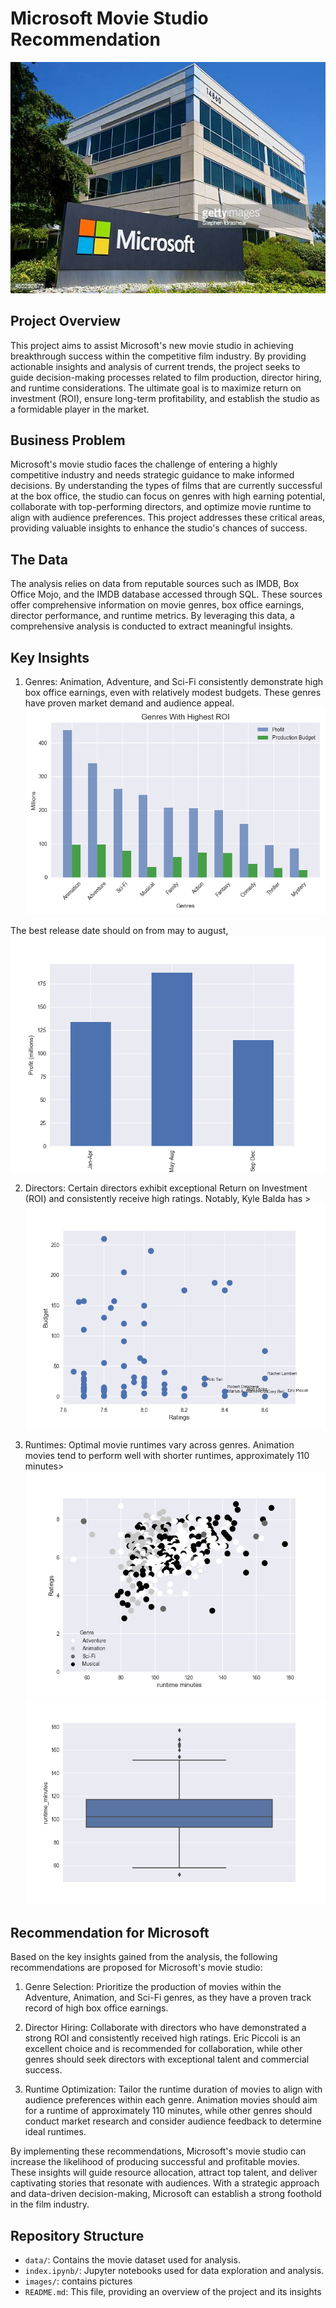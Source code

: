 # Microsoft Movie Studio Recommendation
![microsoft](images/microsoft.png)

## Project Overview

This project aims to assist Microsoft's new movie studio in achieving breakthrough success within the competitive film industry. By providing actionable insights and analysis of current trends, the project seeks to guide decision-making processes related to film production, director hiring, and runtime considerations. The ultimate goal is to maximize return on investment (ROI), ensure long-term profitability, and establish the studio as a formidable player in the market.

## Business Problem

Microsoft's movie studio faces the challenge of entering a highly competitive industry and needs strategic guidance to make informed decisions. By understanding the types of films that are currently successful at the box office, the studio can focus on genres with high earning potential, collaborate with top-performing directors, and optimize movie runtime to align with audience preferences. This project addresses these critical areas, providing valuable insights to enhance the studio's chances of success.

## The Data

The analysis relies on data from reputable sources such as IMDB, Box Office Mojo, and the IMDB database accessed through SQL. These sources offer comprehensive information on movie genres, box office earnings, director performance, and runtime metrics. By leveraging this data, a comprehensive analysis is conducted to extract meaningful insights.

## Key Insights

1. Genres: Animation, Adventure, and Sci-Fi consistently demonstrate high box office earnings, even with relatively modest budgets. These genres have proven market demand and audience appeal.
![Genre](images/Genres.png)

The best release date should on from may to august,
![release](images/time.png)

2. Directors: Certain directors exhibit exceptional Return on Investment (ROI) and consistently receive high ratings. Notably, Kyle Balda has >
![Director](images/directors.png)

3. Runtimes: Optimal movie runtimes vary across genres. Animation movies tend to perform well with shorter runtimes, approximately 110 minutes>
![runtime](images/runtime.png)
![runtime](images/runtime_box.png)


## Recommendation for Microsoft

Based on the key insights gained from the analysis, the following recommendations are proposed for Microsoft's movie studio:

1. Genre Selection: Prioritize the production of movies within the Adventure, Animation, and Sci-Fi genres, as they have a proven track record of high box office earnings.

2. Director Hiring: Collaborate with directors who have demonstrated a strong ROI and consistently received high ratings. Eric Piccoli is an excellent choice and is recommended for collaboration, while other genres should seek directors with exceptional talent and commercial success.

3. Runtime Optimization: Tailor the runtime duration of movies to align with audience preferences within each genre. Animation movies should aim for a runtime of approximately 110 minutes, while other genres should conduct market research and consider audience feedback to determine ideal runtimes.

By implementing these recommendations, Microsoft's movie studio can increase the likelihood of producing successful and profitable movies. These insights will guide resource allocation, attract top talent, and deliver captivating stories that resonate with audiences. With a strategic approach and data-driven decision-making, Microsoft can establish a strong foothold in the film industry.

## Repository Structure

- `data/`: Contains the movie dataset used for analysis.
- `index.ipynb/`: Jupyter notebooks used for data exploration and analysis.
- `images/`: contains pictures
- `README.md`: This file, providing an overview of the project and its insights